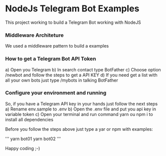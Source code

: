 # NodeJs Telegram Bot Examples
This project working to build a Telegram Bot working with NodeJS

### Middleware Architeture
We used a middleware pattern to build a examples

### How to get a Telegram Bot API Token
a) Open you Telegram
b) In search contact type BotFather
c) Choose option /newbot and follow the steps to get a API KEY
d) If you need get a list with all your own bots just type /mybots in talking BotFather

### Configure your environment and running
So, if you have a Telegram API key in your hands just follow the next steps
a) Rename env.sample to .env
b) Open the .env file and put you api key in variable token
c) Open your terminal and run command yarn ou npm i to install all dependencies

Before you follow the steps above just type a yar or npm with examples:

'''
yarn bot01
yarn bot02
'''

Happy coding ;-)